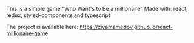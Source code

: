 This is a simple game "Who Want's to Be a millionaire"
Made with: react, redux, styled-components and typescript

The project is available here: https://ziyamamedov.github.io/react-millionaire-game
